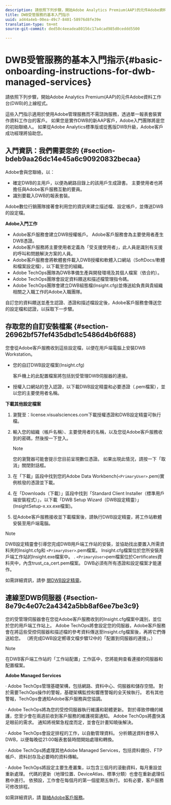 ```yaml
---
description: 請依照下列步驟，開始Adobe Analytics Premium(AAP)的元件Adobe資料工作台(DWB)的上線程式。
title: DWB受管服務的基本入門指示
uuid: ad44a4eb-00ea-49c7-8401-58976d8fe39e
translation-type: tm+mt
source-git-commit: ded50c4eeadea80156c17a4cad985d0ceddd5500

---
```



# DWB受管服務的基本入門指示{#basic-onboarding-instructions-for-dwb-managed-services}

請依照下列步驟，開始Adobe Analytics Premium(AAP)的元件Adobe資料工作台(DWB)的上線程式。

這些入門指示適用於使用Adobe管理服務而不需諮詢服務，透過單一報表套裝實作資料工作台的客戶。 如果您是實作DWB的新AAP客戶，Adobe入門團隊將是您的初始聯絡人。 如果從Adobe Analytics標準版或從舊版DWB升級，Adobe客戶成功經理將協助您。

## 入門資訊：我們需要您的 {#section-bdeb9aa26dc14e45a6c90920832becaa}

Adobe會與您聯絡，以：

* 確定DWB的主用戶，以便為網路目錄上的該用戶生成證書。 主要使用者也將擔任與Adobe客戶服務互動的要員。
* 識別要載入DWB的報表套裝。

Adobe數位行銷團隊接著會利用您的資訊來建立描述檔、設定帳戶，並傳送DWB的設定檔。

**Adobe入門工作**

* Adobe客戶服務會建立DWB授權帳戶。 Adobe客戶服務會為主要使用者產生DWB憑證。
* Adobe客戶服務將主要使用者定義為「受支援使用者」，此人員是識別有支援的呼叫和問題解決方案的人員。
* Adobe客戶服務會將軟體套件載入DWB授權和軟體入口網站（SoftDocs/軟體和檔案設定檔），以下載至您的組織。
* Adobe TechOps團隊為DWB準備生產與開發環境及其個人檔案（依合約）。
* Adobe TechOps團隊會設定資料饋送和描述檔管理指令碼。
* Adobe TechOps團隊會建立DWB組態檔(Insight.cfg)並傳送給負責與貴組織相關之入職工作的Adobe入職團隊。

自訂您的資料饋送並產生認證、憑證和描述檔設定後，Adobe客戶服務會傳送您的設定檔和認證，以採取下一步驟。

## 存取您的自訂安裝檔案 {#section-26962bf57fef435dbd1c5486d4b6f688}

您會從Adobe客戶服務收到這些設定檔，以便在用戶端電腦上安裝DWB Workstation。

* 您的自訂DWB設定檔案(Insight.cfg)

   客戶機上的此配置檔案將包括到受管理DWB伺服器的連接。

* 授權入口網站的登入認證，以下載DWB設定精靈和必要憑證（.pem檔案），並以您的主要使用者名稱。

**下載其他設定檔案**

1. 瀏覽至：license.visualsciences.com下載授權憑證和DWB設定精靈可執行檔。
1. 輸入您的組織（帳戶名稱）、主要使用者的名稱，以及您從Adobe客戶服務收到的密碼，然後按一下登入。

   >[!NOTE]
   >
   >您的瀏覽器可能會提示您目前呈現數位憑證。 如果出現此情況，請按一下「取消」關閉對話框。

1. 在「下載」區段中找到您的Adobe Data Workbench(`<PrimaryUser>`.pem)實例核發的憑證並下載。
1. 在「Downloads（下載）」區段中找到「Standard Client Installer（標準用戶端安裝程式）」，以下載「DWB Setup Wizard（DWB設定精靈）」(InsightSetup-x.xx.exe檔案)。
1. 從Adobe客戶服務接收並下載檔案後，請執行DWB設定精靈，將工作站軟體安裝至用戶端電腦。

>[!NOTE]
DWB設定精靈會引導您完成DWB用戶端工作站的安裝，並協助找出要置入所需資料夾的Insight.cfg和 `<PrimaryUser>`.pem檔案。 Insight.cfg檔案位於您所安裝用戶端工作站的Insight.exe檔案中。 . `<PrimaryUser>`pem檔案位於Certificates資料夾中，內含trust_ca_cert.pem檔案。 DWB必須有所有憑證和設定檔案才能運作。

如需詳細資訊，請參 [閱DWB設定精靈](https://docs.adobe.com/content/help/en/data-workbench/using/install/workstation-setup/install-setup.html)。

## 連線至DWB伺服器 {#section-8e79c4e07c2a4342a5bb8af6ee7be3c9}

您的受管理伺服器會在您從Adobe客戶服務收到的Insight.cfg檔案中識別，並位於您的用戶端工作站上。 Adobe TechOps將會設定您的伺服器，Adobe客戶服務會在將這些受控伺服器和描述檔的參考資料傳送至Insight.cfg檔案後，再將它們傳送給您。 （將完成DWB設定嚮導文檔步驟12中的「配置到伺服器的連接」。）

>[!NOTE]
在DWB客戶端工作站的「工作站配置」工作區中，您將能夠查看連接的伺服器和配置檔案。

**Adobe Managed Services**

· Adobe TechOps管理基礎架構，包括網路、資料中心、伺服器和儲存空間。 對於需要TechOps操作的警報，基礎架構監控和響應警報的全天候執行。 若有其他警報，TechOps會通知Adobe客戶服務與您協調。

· Adobe TechOps將為您的受控伺服器執行維護和韌體更新。 對於導致停機的維護，您至少會在兩週前收到客戶服務的維護視窗通知。 Adobe TechOps將盡快滿足眼前的需求。 通知將視緊急程度而定，並會在計畫知曉後解決。

· Adobe TechOps會設定排程的工作，以自動管理資料。 分析饋送資料會移入DWB，以便每晚從21:00報表套裝時間開始處理和轉換。

· Adobe TechOps將處理其他Adobe Managed Services，包括資料備份、FTP帳戶、資料封存及必要時的資料傳輸。

· Adobe TechOps將設定主要生產叢集，以包含三個月的滾動資料，每月重設並重新處理。 代碼的更新（地理位置、DeviceAtlas、標準分類）也會在重新處理任務中進行。 依預設，工作會在每個月的第一個星期五執行。 如有必要，客戶服務可修改排程。

如需詳細資訊，請 [聯絡Adobe客戶服務](https://helpx.adobe.com/support/programs/enterprise-support-terms.html)。
